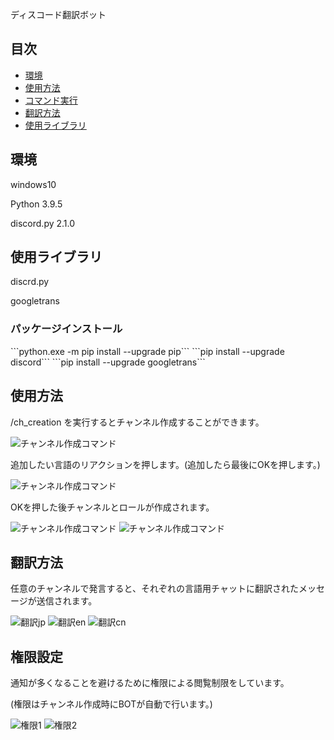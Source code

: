 ディスコード翻訳ボット

## 目次
- [環境](#environment)
- [使用方法](#usage)
- [コマンド実行](#com)
- [翻訳方法](#translation)
- [使用ライブラリ](#library)

<h2 id="environment">環境</h2>
<p>windows10</p>
<p>Python 3.9.5 </p>
<p>discord.py 2.1.0</p>

<h2 id="environment">使用ライブラリ</h2>
<p>discrd.py</p>
<p>googletrans</p>

<h3>パッケージインストール</h3>
```python.exe -m pip install --upgrade pip```
```pip install --upgrade discord```
```pip install --upgrade googletrans```


<h2 id="usage">使用方法</h2>
<p id = "com">/ch_creation を実行するとチャンネル作成することができます。</p>
<img alt="チャンネル作成コマンド" src="img/createcommand1.png" />
<p>追加したい言語のリアクションを押します。(追加したら最後にOKを押します。)</p>
<img alt="チャンネル作成コマンド" src="img/createcommand2.png" />
<p>OKを押した後チャンネルとロールが作成されます。</p>
<img alt="チャンネル作成コマンド" src="img/translation1.png" />
<img alt="チャンネル作成コマンド" src="img/authority2.png" />

<h2 id="translation">翻訳方法</h2>
<p>任意のチャンネルで発言すると、それぞれの言語用チャットに翻訳されたメッセージが送信されます。</p>
<img alt="翻訳jp" src="img/translation1.png" />
<img alt="翻訳en" src="img/translation2.png" />
<img alt="翻訳cn" src="img/translation3.png" />

<h2 id="authority">権限設定</h2>
<p>通知が多くなることを避けるために権限による閲覧制限をしています。</p>
<p>(権限はチャンネル作成時にBOTが自動で行います。)</p>
<img alt="権限1" src="img/authority1.png" />
<img alt="権限2" src="img/authority2.png" />


